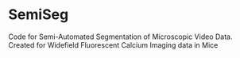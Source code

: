 # SemiSeg
Code for Semi-Automated Segmentation of Microscopic Video Data.  Created for Widefield Fluorescent Calcium Imaging data in Mice
